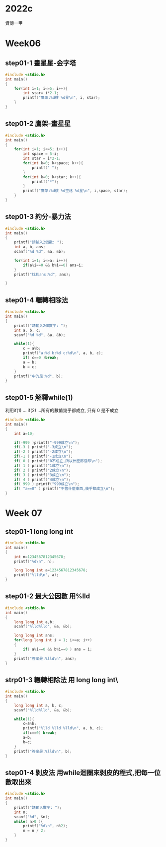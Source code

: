 # 2022c
資傳一甲

# Week06

## step01-1 畫星星-金字塔
```cpp
#include <stdio.h>
int main()
{
    for(int i=1; i<=5; i++){
        int star= i*2-1;
        printf("鷹架:%d樓 %d星\n", i, star);
    }
}
```

## step01-2 鷹架-畫星星
```cpp
#include <stdio.h>
int main()
{
    for(int i=1; i<=5; i++){
        int space = 5-i;
        int star = i*2-1;
        for(int k=0; k<space; k++){
            printf(" ");
        }
        for(int k=0; k<star; k++){
            printf("*");
        }
        printf("鷹架:%d樓 %d空格 %d星\n", i,space, star);
    }
}
```

## step01-3 約分-暴力法
```cpp
#include <stdio.h>
int main()
{
    printf("請輸入2個數: ");
    int a, b, ans;
    scanf("%d %d", &a, &b);

    for(int i=1; i<=a; i++){
        if(a%i==0 && b%i==0) ans=i;
    }
    printf("找到ans:%d", ans);

}
```

## step01-4 輾轉相除法
```cpp
#include <stdio.h>
int main()
{
    printf("請輸入2個數字: ");
    int a, b, c;
    scanf("%d %d", &a, &b);

    while(1){
        c = a%b;
        printf("a:%d b:%d c:%d\n", a, b, c);
        if( c==0 )break;
        a = b;
        b = c;
    }
    printf("中的是:%d", b);
}
```

## step01-5 解釋while(1) 
利用if(1) ... if(2) ...所有的數值幾乎都成立, 只有 0 是不成立
```cpp
#include <stdio.h>
int main()
{
    int a=10;

    if(-999 )printf("-999成立\n");
    if(-3 ) printf("-3成立\n");
    if(-2 ) printf("-2成立\n");
    if(-1 ) printf("-1成立\n");
    if( 0 ) printf("0不成立,所以什麼都沒印\n");
    if( 1 ) printf("1成立\n");
    if( 2 ) printf("2成立\n");
    if( 3 ) printf("3成立\n");
    if( 4 ) printf("4成立\n");
    if( 999 ) printf("999成立\n");
    if( "a==0" ) printf("不管什麼東西,幾乎都成立\n");
}
```

#  Week 07

##  step01-1 long long int
```cpp
#include <stdio.h>
int main()
{
    int n=1234567812345678;
    printf("%d\n", n);

    long long int a=1234567812345678;
    printf("%lld\n", a);
}
```

##  step01-2 最大公因數 用%lld
```cpp
#include <stdio.h>
int main()
{
    long long int a,b;
    scanf("%lld%lld", &a, &b);

    long long int ans;
    for(long long int i = 1; i<=a; i++)
    {
        if( a%i==0 && b%i==0 ) ans = i;
    }
    printf("答案是:%lld\n", ans);
}
```

##  strp01-3 輾轉相除法 用 long long int\
```cpp
#include <stdio.h>
int main()
{
    long long int a, b, c;
    scanf("%lld%lld", &a, &b);

    while(1){
        c=a%b;
        printf("%lld %lld %lld\n", a, b, c);
        if(c==0) break;
        a=b;
        b=c;
    }
    printf("答案是:%lld\n", b);
}
```

##  step01-4 剝皮法 用while迴圈來剝皮的程式,把每一位數取出來
```cpp
#include <stdio.h>
int main()
{
    printf("請輸入數字: ");
    int n;
    scanf("%d", &n);
    while( n>0 ){
        printf("%d\n", n%2);
        n = n / 2;
    }
}
```

